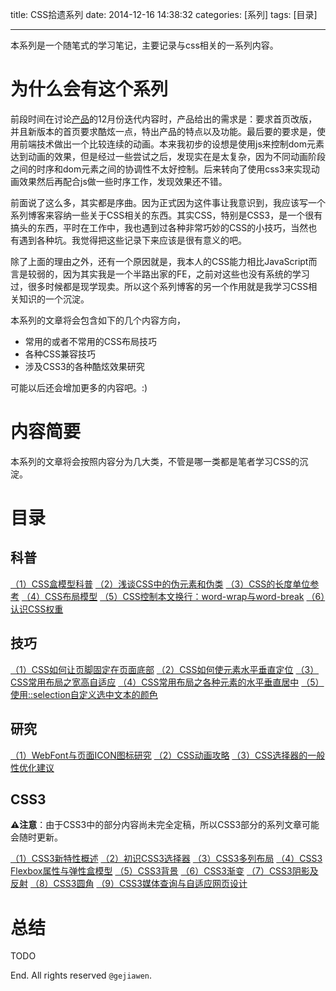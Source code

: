 title: CSS拾遗系列
date: 2014-12-16 14:38:32
categories: [系列]
tags: [目录]

---

本系列是一个随笔式的学习笔记，主要记录与css相关的一系列内容。

# 为什么会有这个系列

前段时间在讨论[产品](http://ce.baidu.com)的12月份迭代内容时，产品给出的需求是：要求首页改版，并且新版本的首页要求酷炫一点，特出产品的特点以及功能。最后要的要求是，使用前端技术做出一个比较连续的动画。本来我初步的设想是使用js来控制dom元素达到动画的效果，但是经过一些尝试之后，发现实在是太复杂，因为不同动画阶段之间的时序和dom元素之间的协调性不太好控制。后来转向了使用css3来实现动画效果然后再配合js做一些时序工作，发现效果还不错。

前面说了这么多，其实都是序曲。因为正式因为这件事让我意识到，我应该写一个系列博客来容纳一些关于CSS相关的东西。其实CSS，特别是CSS3，是一个很有搞头的东西，平时在工作中，我也遇到过各种非常巧妙的CSS的小技巧，当然也有遇到各种坑。我觉得把这些记录下来应该是很有意义的吧。

除了上面的理由之外，还有一个原因就是，我本人的CSS能力相比JavaScript而言是较弱的，因为其实我是一个半路出家的FE，之前对这些也没有系统的学习过，很多时候都是现学现卖。所以这个系列博客的另一个作用就是我学习CSS相关知识的一个沉淀。

本系列的文章将会包含如下的几个内容方向，

- 常用的或者不常用的CSS布局技巧
- 各种CSS兼容技巧
- 涉及CSS3的各种酷炫效果研究

可能以后还会增加更多的内容吧。:)

# 内容简要

本系列的文章将会按照内容分为几大类，不管是哪一类都是笔者学习CSS的沉淀。

# 目录

## 科普

[（1）CSS盒模型科普](http://gejiawen.github.io/2014/11/18/CSS/css科普/CSS盒模型科普/)
[（2）浅谈CSS中的伪元素和伪类](http://gejiawen.github.io/2014/11/20/CSS/css科普/CSS中的伪元素和伪类/)
[（3）CSS的长度单位参考](http://gejiawen.github.io/2015/03/03/CSS/css科普/CSS的长度单位参考/)
[（4）CSS布局模型](http://gejiawen.github.io/2015/03/04/CSS/css科普/CSS布局模型/)
[（5）CSS控制本文换行：word-wrap与word-break](http://gejiawen.github.io/2015/03/09/CSS/css科普/CSS控制本文换行：word-wrap与word-break/)
[（6）认识CSS权重](http://gejiawen.github.io/2015/03/16/CSS/css科普/认识CSS权重/)


## 技巧

[（1）CSS如何让页脚固定在页面底部](http://gejiawen.github.io/2014/12/16/CSS/css技巧/CSS如何让页脚固定在页面底部/)
[（2）CSS如何使元素水平垂直定位](http://gejiawen.github.io/2014/12/21/CSS/css技巧/CSS如何使元素水平垂直定位/)
[（3）CSS常用布局之宽高自适应](http://gejiawen.github.io/2015/03/12/CSS/css技巧/CSS常用布局之宽高自适应/)
[（4）CSS常用布局之各种元素的水平垂直居中](http://gejiawen.github.io/2015/03/13/CSS/css技巧/CSS常用布局之各种元素的水平垂直居中/)
[（5）使用::selection自定义选中文本的颜色](http://gejiawen.github.io/2015/04/14/CSS/css技巧/使用-selection自定义选中文本的颜色/)


## 研究

[（1）WebFont与页面ICON图标研究](http://gejiawen.github.io/2015/03/04/CSS/css研究/WebFont与页面ICON图标研究/)
[（2）CSS动画攻略](http://gejiawen.github.io/2015/05/05/CSS/css研究/CSS动画攻略/)
[（3）CSS选择器的一般性优化建议](http://gejiawen.github.io/2015/04/13/CSS/css研究/CSS选择器的一般性优化建议/)


## CSS3

**⚠️注意**：由于CSS3中的部分内容尚未完全定稿，所以CSS3部分的系列文章可能会随时更新。

[（1）CSS3新特性概述](http://gejiawen.github.io/2015/04/13/CSS/css3/CSS3新特性概述/)
[（2）初识CSS3选择器](http://gejiawen.github.io/2015/04/09/CSS/css3/初识CSS3选择器/)
[（3）CSS3多列布局](http://gejiawen.github.io/2015/04/14/CSS/css3/CSS3多列布局/)
[（4）CSS3 Flexbox属性与弹性盒模型](http://gejiawen.github.io/2015/05/20/CSS/css3/CSS3-Flexbox属性与弹性盒模型/)
[（5）CSS3背景](http://gejiawen.github.io/2015/04/21/CSS/css3/CSS3背景/)
[（6）CSS3渐变](http://gejiawen.github.io/2015/04/23/CSS/css3/CSS3渐变/)
[（7）CSS3阴影及反射](http://gejiawen.github.io/2015/05/05/CSS/css3/CSS3阴影和反射/)
[（8）CSS3圆角](http://gejiawen.github.io/2015/04/23/CSS/css3/CSS3圆角/)
[（9）CSS3媒体查询与自适应网页设计](http://gejiawen.github.io/2015/05/18/CSS/css3/CSS3媒体查询与自适应网页设计/)


# 总结

TODO

End. All rights reserved `@gejiawen`.


